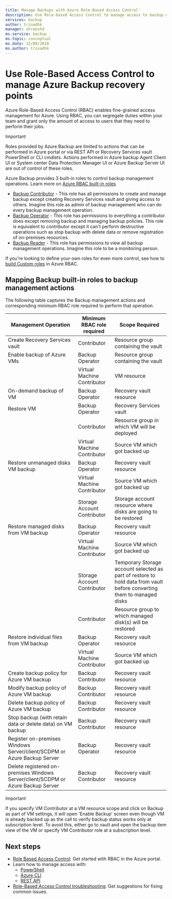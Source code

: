 ```yaml
---
title: Manage Backups with Azure Role-Based Access Control'
description: Use Role-based Access Control to manage access to backup management operations in Recovery Services vault.
services: backup
author: trinadhk
manager: shreeshd
ms.service: backup
ms.topic: conceptual
ms.date: 12/09/2018
ms.author: trinadhk
---
```


# Use Role-Based Access Control to manage Azure Backup recovery points
Azure Role-Based Access Control (RBAC) enables fine-grained access management for Azure. Using RBAC, you can segregate duties within your team and grant only the amount of access to users that they need to perform their jobs.

> [!IMPORTANT]
> Roles provided by Azure Backup are limited to actions that can be performed in Azure portal or via REST API or Recovery Services vault PowerShell or CLI cmdlets. Actions performed in Azure backup Agent Client UI or System center Data Protection Manager UI or Azure Backup Server UI are out of control of these roles.

Azure Backup provides 3 built-in roles to control backup management operations. Learn more on [Azure RBAC built-in roles](../role-based-access-control/built-in-roles.md)

* [Backup Contributor](../role-based-access-control/built-in-roles.md#backup-contributor) - This role has all permissions to create and manage backup except creating Recovery Services vault and giving access to others. Imagine this role as admin of backup management who can do every backup management operation.
* [Backup Operator](../role-based-access-control/built-in-roles.md#backup-operator) - This role has permissions to everything a contributor does except removing backup and managing backup policies. This role is equivalent to contributor except it can't perform destructive operations such as stop backup with delete data or remove registration of on-premises resources.
* [Backup Reader](../role-based-access-control/built-in-roles.md#backup-reader) - This role has permissions to view all backup management operations. Imagine this role to be a monitoring person.

If you're looking to define your own roles for even more control, see how to [build Custom roles](../role-based-access-control/custom-roles.md) in Azure RBAC.



## Mapping Backup built-in roles to backup management actions
The following table captures the Backup management actions and corresponding minimum RBAC role required to perform that operation.

| Management Operation | Minimum RBAC role required | Scope Required |
| --- | --- | --- |
| Create Recovery Services vault | Contributor | Resource group containing the vault |
| Enable backup of Azure VMs | Backup Operator | Resource group containing the vault |
| | Virtual Machine Contributor | VM resource |
| On-demand backup of VM | Backup Operator | Recovery vault resource |
| Restore VM | Backup Operator | Recovery Services vault |
| | Contributor | Resource group in which VM will be deployed |
| | Virtual Machine Contributor | Source VM which got backed up |
| Restore unmanaged disks VM backup | Backup Operator | Recovery vault resource |
| | Virtual Machine Contributor | Source VM which got backed up |
| | Storage Account Contributor | Storage account resource where disks are going to be restored |
| Restore managed disks from VM backup | Backup Operator | Recovery vault resource |
| | Virtual Machine Contributor | Source VM which got backed up |
| | Storage Account Contributor | Temporary Storage account selected as part of restore to hold data from vault before converting them to managed disks |
| | Contributor | Resource group to which managed disk(s) will be restored |
| Restore individual files from VM backup | Backup Operator | Recovery vault resource |
| | Virtual Machine Contributor | Source VM which got backed up |
| Create backup policy for Azure VM backup | Backup Contributor | Recovery vault resource |
| Modify backup policy of Azure VM backup | Backup Contributor | Recovery vault resource |
| Delete backup policy of Azure VM backup | Backup Contributor | Recovery vault resource |
| Stop backup (with retain data or delete data) on VM backup | Backup Contributor | Recovery vault resource |
| Register on-premises Windows Server/client/SCDPM or Azure Backup Server | Backup Operator | Recovery vault resource |
| Delete registered on-premises Windows Server/client/SCDPM or Azure Backup Server | Backup Contributor | Recovery vault resource |

> [!IMPORTANT]
> If you specify VM Contributor at a VM resource scope and click on Backup as part of VM settings, it will open 'Enable Backup' screen even though VM is already backed up as the call to verify backup status works only at subscription level. To avoid this, either go to vault and open the backup item view of the VM or specify VM Contributor role at a subscription level. 

## Next steps
* [Role Based Access Control](../role-based-access-control/role-assignments-portal.md): Get started with RBAC in the Azure portal.
* Learn how to manage access with:
  * [PowerShell](../role-based-access-control/role-assignments-powershell.md)
  * [Azure CLI](../role-based-access-control/role-assignments-cli.md)
  * [REST API](../role-based-access-control/role-assignments-rest.md)
* [Role-Based Access Control troubleshooting](../role-based-access-control/troubleshooting.md): Get suggestions for fixing common issues.

